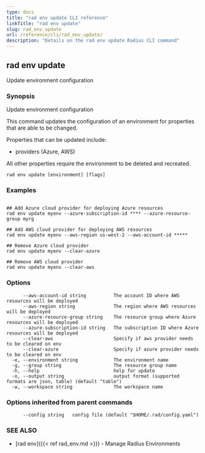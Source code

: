 ```yaml
---
type: docs
title: "rad env update CLI reference"
linkTitle: "rad env update"
slug: rad_env_update
url: /reference/cli/rad_env_update/
description: "Details on the rad env update Radius CLI command"
---
```

## rad env update

Update environment configuration

### Synopsis

Update environment configuration
	
This command updates the configuration of an environment for properties that are able to be changed.
		
Properties that can be updated include:
- providers (Azure, AWS)
		  
All other properties require the environment to be deleted and recreated.


```
rad env update [environment] [flags]
```

### Examples

```

## Add Azure cloud provider for deploying Azure resources
rad env update myenv --azure-subscription-id **** --azure-resource-group myrg

## Add AWS cloud provider for deploying AWS resources
rad env update myenv --aws-region us-west-2 --aws-account-id *****

## Remove Azure cloud provider
rad env update myenv --clear-azure

## Remove AWS cloud provider
rad env update myenv --clear-aws

```

### Options

```
      --aws-account-id string          The account ID where AWS resources will be deployed
      --aws-region string              The region where AWS resources will be deployed
      --azure-resource-group string    The resource group where Azure resources will be deployed
      --azure-subscription-id string   The subscription ID where Azure resources will be deployed
      --clear-aws                      Specify if aws provider needs to be cleared on env
      --clear-azure                    Specify if azure provider needs to be cleared on env
  -e, --environment string             The environment name
  -g, --group string                   The resource group name
  -h, --help                           help for update
  -o, --output string                  output format (supported formats are json, table) (default "table")
  -w, --workspace string               The workspace name
```

### Options inherited from parent commands

```
      --config string   config file (default "$HOME/.rad/config.yaml")
```

### SEE ALSO

* [rad env]({{< ref rad_env.md >}})	 - Manage Radius Environments

